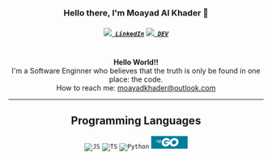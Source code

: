 <h3 align="center">Hello there, I'm Moayad Al Khader 👋</h3>
<h5 align="center">
<code><a href="https://www.linkedin.com/in/moayad-al-khader-084116177/" title="LinkedIn"><img width="22" src="https://img.shields.io/badge/LinkedIn-0077B5?style=for-the-badge&logo=linkedin&logoColor=white"> LinkedIn</a></code>
<code><a href="https://dev.to/moayad523" title="Dev.to"><img width="22" src="https://dev-to-uploads.s3.amazonaws.com/uploads/logos/resized_logo_UQww2soKuUsjaOGNB38o.png"> DEV</a></code>

</h5>
<p align="center">
  <br><b>Hello World!!</b>
  <br>I'm a Software Enginner who believes that the truth is only be found in one place: the code. 
  <br>How to reach me: <a href="mailto: moayadkhader@outlook.com">moayadkhader@outlook.com</a>
</p>

<hr>

<h2 align="center">Programming Languages</h2>

<p align="center">
  <code><img title="JS" height="25" src="https://upload.wikimedia.org/wikipedia/commons/thumb/9/99/Unofficial_JavaScript_logo_2.svg/800px-Unofficial_JavaScript_logo_2.svg.png"></code>
  <code><img title="TS" height="25" src="https://upload.wikimedia.org/wikipedia/commons/4/4c/Typescript_logo_2020.svg"></code>
  <code><img title="Python" height="25" src="https://img.shields.io/badge/Python-FFD43B?style=for-the-badge&logo=python&logoColor=darkgreen"></code>
  <code><img title="Go-lang" height="25" src="https://github.com/zAbuQasem/zAbuQasem/blob/main/golang.png"></code>
</p>



